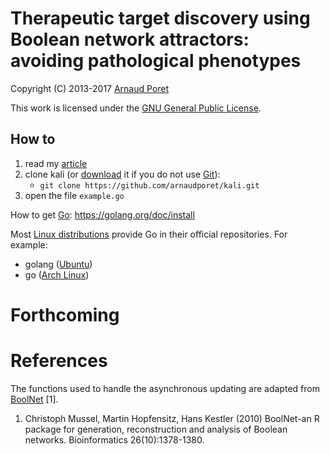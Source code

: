 # Therapeutic target discovery using Boolean network attractors: avoiding pathological phenotypes

Copyright (C) 2013-2017 [Arnaud Poret](https://github.com/arnaudporet)

This work is licensed under the [GNU General Public License](https://www.gnu.org/licenses/gpl.html).

## How to

1. read my [article](https://arxiv.org/abs/1611.03144)
2. clone kali (or [download](https://github.com/arnaudporet/kali/archive/master.zip) it if you do not use [Git](https://git-scm.com)):
    * `git clone https://github.com/arnaudporet/kali.git`
3. open the file `example.go`

How to get [Go](https://golang.org): https://golang.org/doc/install

Most [Linux distributions](https://distrowatch.com) provide Go in their official repositories. For example:
* golang ([Ubuntu](https://www.ubuntu.com/))
* go ([Arch Linux](https://www.archlinux.org))

# Forthcoming

# References

The functions used to handle the asynchronous updating are adapted from [BoolNet](https://cran.r-project.org/web/packages/BoolNet/) [1].

1. Christoph Mussel, Martin Hopfensitz, Hans Kestler (2010) BoolNet-an R package for generation, reconstruction and analysis of Boolean networks. Bioinformatics 26(10):1378-1380.
